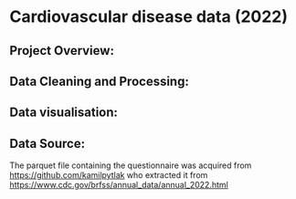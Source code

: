 # Cardiovascular disease data (2022)

## Project Overview:

## Data Cleaning and Processing:

## Data visualisation:

## Data Source:
The parquet file containing the questionnaire was acquired from https://github.com/kamilpytlak who extracted it from https://www.cdc.gov/brfss/annual_data/annual_2022.html
